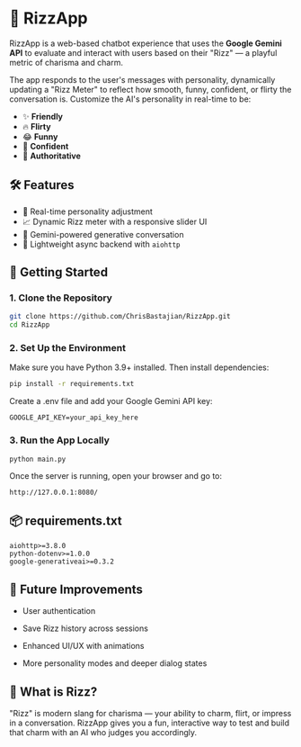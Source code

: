 # 💬 RizzApp

RizzApp is a web-based chatbot experience that uses the **Google Gemini API** to evaluate and interact with users based on their "Rizz" — a playful metric of charisma and charm.

The app responds to the user's messages with personality, dynamically updating a "Rizz Meter" to reflect how smooth, funny, confident, or flirty the conversation is. Customize the AI's personality in real-time to be:
- ✨ **Friendly**
- 🔥 **Flirty**
- 😂 **Funny**
- 💪 **Confident**
- 💪 **Authoritative**


## 🛠️ Features

- 🎯 Real-time personality adjustment
- 📈 Dynamic Rizz meter with a responsive slider UI
- 🤖 Gemini-powered generative conversation
- 🧠 Lightweight async backend with `aiohttp`


## 🚀 Getting Started

### 1. Clone the Repository
```bash
git clone https://github.com/ChrisBastajian/RizzApp.git
cd RizzApp
```

### 2. Set Up the Environment

Make sure you have Python 3.9+ installed. Then install dependencies:

```bash
pip install -r requirements.txt
```

Create a .env file and add your Google Gemini API key:

```
GOOGLE_API_KEY=your_api_key_here
```

### 3. Run the App Locally

```
python main.py
```

Once the server is running, open your browser and go to:

```
http://127.0.0.1:8080/
```

## 📦 requirements.txt
```
aiohttp>=3.8.0
python-dotenv>=1.0.0
google-generativeai>=0.3.2
```

## 🧠 Future Improvements

- User authentication

- Save Rizz history across sessions

- Enhanced UI/UX with animations

- More personality modes and deeper dialog states

## 🧃 What is Rizz?

"Rizz" is modern slang for charisma — your ability to charm, flirt, or impress in a conversation. RizzApp gives you a fun, interactive way to test and build that charm with an AI who judges you accordingly.
